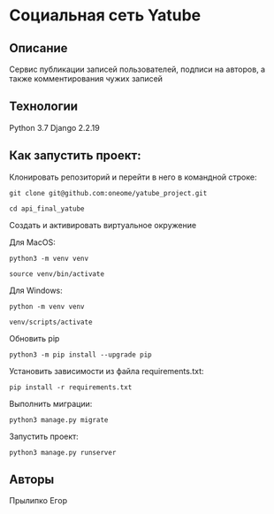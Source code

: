 # Социальная сеть Yatube
## Описание
Сервис публикации записей пользователей, подписи на авторов,
а также комментирования чужих записей
## Технологии
Python 3.7 Django 2.2.19
## Как запустить проект:

Клонировать репозиторий и перейти в него в командной строке:

```
git clone git@github.com:oneome/yatube_project.git
```

```
cd api_final_yatube
```

Cоздать и активировать виртуальное окружение

Для MacOS:

```
python3 -m venv venv
```
```
source venv/bin/activate
```
Для Windows:
```
python -m venv venv
```
```
venv/scripts/activate
```
Обновить pip
```
python3 -m pip install --upgrade pip
```

Установить зависимости из файла requirements.txt:

```
pip install -r requirements.txt
```

Выполнить миграции:

```
python3 manage.py migrate
```

Запустить проект:

```
python3 manage.py runserver
```

## Авторы
Прылипко Егор